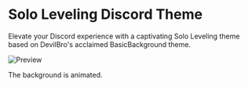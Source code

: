 # Solo Leveling Discord Theme

Elevate your Discord experience with a captivating Solo Leveling theme based on DevilBro's acclaimed BasicBackground theme.

![Preview](https://github.com/NotClavilux/SoloLeveling-Theme/assets/137059698/97e016a2-d3a9-413a-931c-e0c37c2361f9)

The background is animated.
